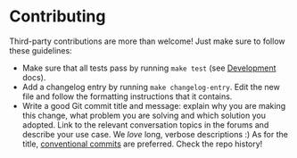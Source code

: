 # Contributing

Third-party contributions are more than welcome! Just make sure to follow these guidelines:

* Make sure that all tests pass by running `make test` (see [Development](https://github.com/codewithemad/django-num2fa/blob/master/docs/Development.md) docs).
* Add a changelog entry by running `make changelog-entry`. Edit the new file and follow the formatting instructions that it contains.
* Write a good Git commit title and message: explain why you are making this change, what problem you are solving and which solution you adopted. Link to the relevant conversation topics in the forums and describe your use case. We *love* long, verbose descriptions :) As for the title, [conventional commits](https://www.conventionalcommits.org/) are preferred. Check the repo history!
